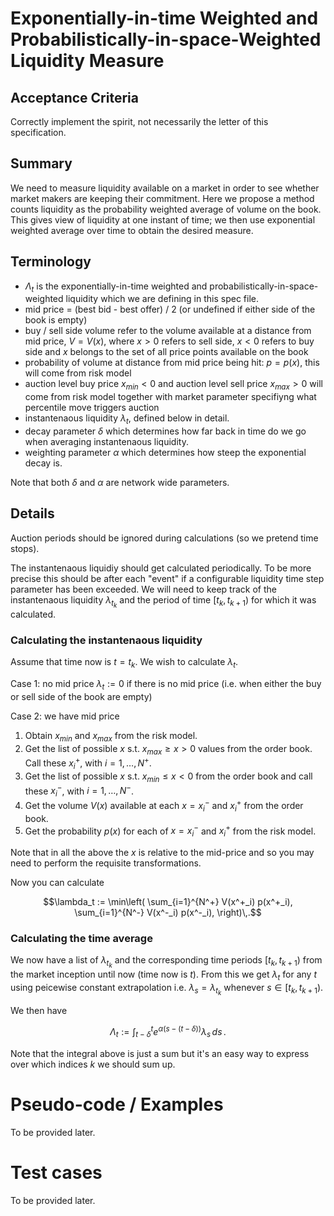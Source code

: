 # Exponentially-in-time Weighted and Probabilistically-in-space-Weighted Liquidity Measure

## Acceptance Criteria
Correctly implement the spirit, not necessarily the letter of this specification.

## Summary
We need to measure liquidity available on a market in order to see whether market makers are keeping 
their commitment. 
Here we propose a method counts liquidity as the probability weighted average of volume on the book. 
This gives view of liquidity at one instant of time; we then use exponential weighted average over time to obtain the desired measure.

## Terminology
- $`\Lambda_t`$ is the exponentially-in-time weighted and probabilistically-in-space-weighted liquidity which we are defining in this spec file.
- mid price = (best bid - best offer) / 2 (or undefined if either side of the book is empty)
- buy / sell side volume refer to the volume available at a distance from mid price, $`V = V(x)`$, where $`x > 0`$ refers to sell side, $`x < 0`$ refers to buy side and $`x`$ belongs to the set of all price points available on the book
- probability of volume at distance from mid price being hit: $`p = p(x)`$, this will come from risk model
- auction level buy price $`x_{min} < 0`$ and auction level sell price $`x_{max} > 0`$ will come from risk model together with market parameter specifiyng what percentile move triggers auction  
- instantenaous liquidity $`\lambda_t`$, defined below in detail.
- decay parameter $`\delta`$ which determines how far back in time do we go when averaging instantenaous liquidity.
- weighting parameter $`\alpha`$ which determines how steep the exponential decay is.

Note that both $`\delta`$ and $`\alpha`$  are network wide parameters.

## Details
Auction periods should be ignored during calculations (so we pretend time stops).

The instantenaous liquidiy should get calculated periodically.
To be more precise this should be after each "event" if a configurable liquidity time step parameter has been exceeded. 
We will need to keep track of the instantenaous liquidity $`\lambda_{t_k}`$ and the period of time $`[t_k,t_{k+1})`$ for which it was calculated.

### Calculating the instantenaous liquidity

Assume that time now is $`t = t_k`$. We wish to calculate $`\lambda_t`$.

Case 1: no mid price
$`\lambda_t := 0`$ if there is no mid price (i.e. when either the buy or sell side of the book are empty)

Case 2: we have mid price
1. Obtain $`x_{min}`$ and $`x_{max}`$ from the risk model. 
1. Get the list of possible $`x`$ s.t. $`x_{max} \geq x > 0`$ values from the order book. Call these $`x^+_i`$, with $`i = 1,\ldots,N^+`$. 
1. Get the list of possible $`x`$ s.t. $`x_{min} \leq x < 0`$ from the order book and call these $`x^-_i`$, with $`i = 1, \ldots , N^-`$. 
1. Get the volume $`V(x)`$ available at each $`x = x^-_i`$ and $`x^+_i`$ from the order book.
1. Get the probability $`p(x)`$ for each of $`x = x^-_i`$ and $`x^+_i`$ from the risk model. 

Note that in all the above the $`x`$ is relative to the mid-price and so you may need to perform the requisite transformations.

Now you can calculate 
```math
\lambda_t := 
\min\left(
    \sum_{i=1}^{N^+} V(x^+_i) p(x^+_i), 
    \sum_{i=1}^{N^-} V(x^-_i) p(x^-_i), 
\right)\,.
```

### Calculating the time average

We now have a list of $`\lambda_{t_k}`$ and the corresponding time periods $`[t_k,t_{k+1})`$ from the market inception until now (time now is $`t`$). 
From this we get $`\lambda_t`$ for any $`t`$ using peicewise constant extrapolation i.e. $`\lambda_s = \lambda_{t_k}`$ whenever $`s \in [t_k, t_{k+1})`$.

We then have 
```math
\Lambda_t := \int_{t-\delta}^t e^{\alpha (s - (t-\delta))} \lambda_s \,ds\,.
```
Note that the integral above is just a sum but it's an easy way to express over which indices $`k`$ we should sum up.


# Pseudo-code / Examples

To be provided later.

# Test cases

To be provided later.
